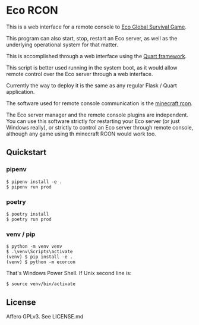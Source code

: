 Eco RCON
===

This is a web interface for a remote console to 
[Eco Global Survival Game](https://play.eco).  

This program can also start, stop, restart an Eco server, as well as 
the underlying operational system for that matter.  

This is accomplished through a web interface using the 
[Quart framework](https://quart.palletsprojects.com/en/latest/).  

This script is better used running in the system boot, as it would 
allow remote control over the Eco server through a web interface.  

Currently the way to deploy it is the same as any regular Flask / Quart 
application.  

The software used for remote console communication is the 
[minecraft rcon](https://pypi.org/project/mcrcon/).  

The Eco server manager and the remote console plugins are independent. 
You can use this software strictly for restarting your Eco server (or 
just Windows really), or strictly to control an Eco server through 
remote console, although any game using th minecraft RCON would work 
too.  

Quickstart
---

### pipenv

```
$ pipenv install -e .
$ pipenv run prod
```

### poetry

```
$ poetry install
$ poetry run prod
```

### venv / pip

```
$ python -m venv venv
$ .\venv\Scripts\activate
(venv) $ pip install -e .
(venv) $ python -m ecorcon
```

That's Windows Power Shell. If Unix second line is:

```
$ source venv/bin/activate
```

License
---

Affero GPLv3. See LICENSE.md

